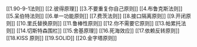 [[1.90-9-1法则]]
[[2.彼得原理]]
[[3.不要重复你自己原则]]
[[4.布鲁克斯法则]]
[[5.呆伯特法则]]
[[6.单一功能原则]]
[[7.费茨法则]]
[[8.接口隔离原则]]
[[9.开闭原则]]
[[10.里氏替换原则]]
[[11.鲁棒性原则]]
[[12.你不需要它原则]]
[[13.帕累托法则]]
[[14.切斯特森围栏]]
[[15.舍基原理]]
[[16.死海效应]]
[[17.依赖反转原则]]
[[18.KISS 原则]]
[[19.SOLID]]
[[20.金字塔原则]]
